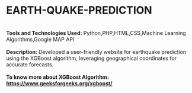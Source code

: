 # EARTH-QUAKE-PREDICTION
<br><b>Tools and Technologies Used:</b> Python,PHP,HTML,CSS,Machine Learning  Algorithms,Google MAP API<br>
<br><b>Description: </b>Developed a user-friendly website for earthquake prediction using the XGBoost algorithm, leveraging geographical coordinates for accurate forecasts.<br>
<br><b>To know more about XGBoost Algorithm: <b>https://www.geeksforgeeks.org/xgboost/<br>

